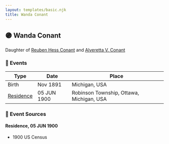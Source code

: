 ```yaml
---
layout: templates/basic.njk
title: Wanda Conant
---
```

## 🟣 Wanda Conant

Daughter of [Reuben Hess Conant](/people/3/37326838) and [Alveretta V. Conant](/people/6/60109856)

### 📆 Events

Type | Date | Place
------ | ------ | ------
Birth | Nov 1891 | Michigan, USA
[Residence](#event-a44c77e9-dbe6-4c35-bbba-d775a9ec960d) | 05 JUN 1900 | Robinson Township, Ottawa, Michigan, USA

### 📰 Event Sources

#### <a id="event-a44c77e9-dbe6-4c35-bbba-d775a9ec960d"></a> Residence, 05 JUN 1900
* 1900 US Census
